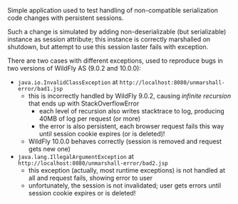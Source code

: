 Simple application used to test handling of non-compatible serialization code changes with persistent sessions.

Such a change is simulated by adding non-deserializable (but serializable) instance as session attribute;
this instance is correctly marshalled on shutdown, but attempt to use this session laster fails with exception.

There are two cases with different exceptions, used to reproduce bugs in two versions of WildFly AS (9.0.2 and 10.0.0):
* `java.io.InvalidClassException` at `http://localhost:8080/unmarshall-error/bad1.jsp`
  * this is incorrectly handled by WildFly 9.0.2, causing *infinite recursion* that ends up with StackOverflowError
    * each level of recursion also writes stacktrace to log, producing 40MB of log per request (or more)
    * the error is also persistent, each browser request fails this way until session cookie expires (or is deleted)!
  * WildFly 10.0.0 behaves correctly (session is removed and request gets new one)
* `java.lang.IllegalArgumentException` at `http://localhost:8080/unmarshall-error/bad2.jsp`
  * this exception (actually, most runtime exceptions) is not handled at all and request fails, showing error to user
  * unfortunately, the session is not invalidated; user gets errors until session cookie expires or is deleted!

